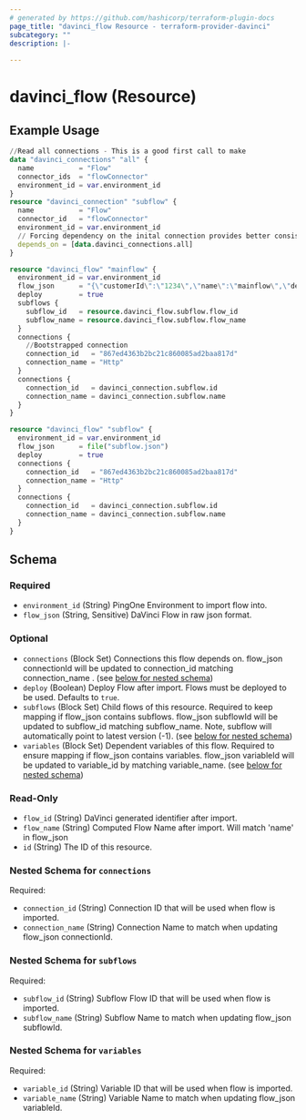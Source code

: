 ```yaml
---
# generated by https://github.com/hashicorp/terraform-plugin-docs
page_title: "davinci_flow Resource - terraform-provider-davinci"
subcategory: ""
description: |-
  
---
```


# davinci_flow (Resource)



## Example Usage

```terraform
//Read all connections - This is a good first call to make
data "davinci_connections" "all" {
  name           = "Flow"
  connector_ids  = "flowConnector"
  environment_id = var.environment_id
}
resource "davinci_connection" "subflow" {
  name           = "Flow"
  connector_id   = "flowConnector"
  environment_id = var.environment_id
  // Forcing dependency on the inital connection provides better consistency when waiting for bootstrap to complete
  depends_on = [data.davinci_connections.all]
}

resource "davinci_flow" "mainflow" {
  environment_id = var.environment_id
  flow_json      = "{\"customerId\":\"1234\",\"name\":\"mainflow\",\"description\":\"\",\"flowStatus\":\"enabled\",\"createdDate...\"\"connectorIds\":[\"httpConnector\",\"flowConnector\"],\"savedDate\":1662961640542,\"variables\":[]}"
  deploy         = true
  subflows {
    subflow_id   = resource.davinci_flow.subflow.flow_id
    subflow_name = resource.davinci_flow.subflow.flow_name
  }
  connections {
    //Bootstrapped connection
    connection_id   = "867ed4363b2bc21c860085ad2baa817d"
    connection_name = "Http"
  }
  connections {
    connection_id   = davinci_connection.subflow.id
    connection_name = davinci_connection.subflow.name
  }
}

resource "davinci_flow" "subflow" {
  environment_id = var.environment_id
  flow_json      = file("subflow.json")
  deploy         = true
  connections {
    connection_id   = "867ed4363b2bc21c860085ad2baa817d"
    connection_name = "Http"
  }
  connections {
    connection_id   = davinci_connection.subflow.id
    connection_name = davinci_connection.subflow.name
  }
}
```

<!-- schema generated by tfplugindocs -->
## Schema

### Required

- `environment_id` (String) PingOne Environment to import flow into.
- `flow_json` (String, Sensitive) DaVinci Flow in raw json format.

### Optional

- `connections` (Block Set) Connections this flow depends on. flow_json connectionId will be updated to connection_id matching connection_name . (see [below for nested schema](#nestedblock--connections))
- `deploy` (Boolean) Deploy Flow after import. Flows must be deployed to be used. Defaults to `true`.
- `subflows` (Block Set) Child flows of this resource. Required to keep mapping if flow_json contains subflows. flow_json subflowId will be updated to subflow_id matching subflow_name. Note, subflow will automatically point to latest version (-1). (see [below for nested schema](#nestedblock--subflows))
- `variables` (Block Set) Dependent variables of this flow. Required to ensure mapping if flow_json contains variables. flow_json variableId will be updated to variable_id by matching variable_name. (see [below for nested schema](#nestedblock--variables))

### Read-Only

- `flow_id` (String) DaVinci generated identifier after import.
- `flow_name` (String) Computed Flow Name after import. Will match 'name' in flow_json
- `id` (String) The ID of this resource.

<a id="nestedblock--connections"></a>
### Nested Schema for `connections`

Required:

- `connection_id` (String) Connection ID that will be used when flow is imported.
- `connection_name` (String) Connection Name to match when updating flow_json connectionId.


<a id="nestedblock--subflows"></a>
### Nested Schema for `subflows`

Required:

- `subflow_id` (String) Subflow Flow ID that will be used when flow is imported.
- `subflow_name` (String) Subflow Name to match when updating flow_json subflowId.


<a id="nestedblock--variables"></a>
### Nested Schema for `variables`

Required:

- `variable_id` (String) Variable ID that will be used when flow is imported.
- `variable_name` (String) Variable Name to match when updating flow_json variableId.


